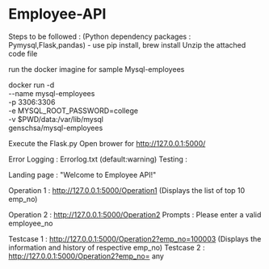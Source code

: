 # Employee-API
Steps to be followed :
(Python dependency packages : Pymysql,Flask,pandas) - use pip install, brew install 
Unzip the attached code file

run the docker imagine for sample Mysql-employees

docker run -d \
  --name mysql-employees \
  -p 3306:3306 \
  -e MYSQL_ROOT_PASSWORD=college \
  -v $PWD/data:/var/lib/mysql \
  genschsa/mysql-employees
 
Execute the Flask.py
Open brower for http://127.0.0.1:5000/

Error Logging : Errorlog.txt (default:warning) 
Testing :

Landing page : "Welcome to Employee API!"

Operation 1 : http://127.0.0.1:5000/Operation1 
(Displays the list of top 10 emp_no)

Operation 2 : http://127.0.0.1:5000/Operation2
Prompts : Please enter a valid employee_no
<Enter the emp_no Authorized dictionay>
  
 Testcase 1 : http://127.0.0.1:5000/Operation2?emp_no=100003 (Displays the information and history of respective emp_no)
 Testcase 2 : http://127.0.0.1:5000/Operation2?emp_no= any



